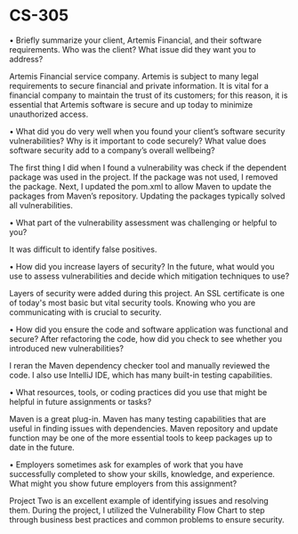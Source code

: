 # CS-305

•	Briefly summarize your client, Artemis Financial, and their software requirements. Who was the client? What issue did they want you to address?

Artemis Financial service company. Artemis is subject to many legal requirements to secure financial and private information. It is vital for a financial company to maintain the trust of its customers; for this reason, it is essential that Artemis software is secure and up today to minimize unauthorized access.

•	What did you do very well when you found your client’s software security vulnerabilities? Why is it important to code securely? What value does software security add to a company’s overall wellbeing?

The first thing I did when I found a vulnerability was check if the dependent package was used in the project. If the package was not used, I removed the package. Next, I updated the pom.xml to allow Maven to update the packages from Maven’s repository. Updating the packages typically solved all vulnerabilities.

•	What part of the vulnerability assessment was challenging or helpful to you?

It was difficult to identify false positives.

•	How did you increase layers of security? In the future, what would you use to assess vulnerabilities and decide which mitigation techniques to use?

Layers of security were added during this project. An SSL certificate is one of today's most basic but vital security tools. Knowing who you are communicating with is crucial to security.

•	How did you ensure the code and software application was functional and secure? After refactoring the code, how did you check to see whether you introduced new vulnerabilities?

I reran the Maven dependency checker tool and manually reviewed the code. I also use IntelliJ IDE, which has many built-in testing capabilities.

•	What resources, tools, or coding practices did you use that might be helpful in future assignments or tasks?

Maven is a great plug-in. Maven has many testing capabilities that are useful in finding issues with dependencies. Maven repository and update function may be one of the more essential tools to keep packages up to date in the future.

•	Employers sometimes ask for examples of work that you have successfully completed to show your skills, knowledge, and experience. What might you show future employers from this assignment?

Project Two is an excellent example of identifying issues and resolving them. During the project, I utilized the Vulnerability Flow Chart to step through business best practices and common problems to ensure security.
